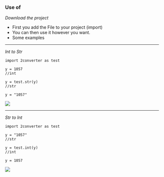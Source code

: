### Use of

*Download the project*
- First you add the File to your project (import)
- You can then use it however you want.
- Some examples

------------
*Int to Str*

    import 2converter as test

    y = 1057
    //int
    
    y = test.str(y)
    //str
	
	y = "1057"
![](https://i.hizliresim.com/byvobxo.png)

------------


*Str to Int*

    import 2converter as test

    y = "1057"
    //str
    
    y = test.int(y)
    //int
	
	y = 1057
![](https://i.hizliresim.com/gtnt9hg.png)
